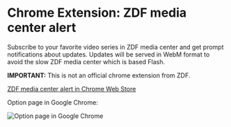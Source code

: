 # Chrome Extension: ZDF media center alert

Subscribe to your favorite video series in ZDF media center and get prompt notifications about updates. Updates will be served in WebM format to avoid the slow ZDF media center which is based Flash.

**IMPORTANT:** This is not an official chrome extension from ZDF.

[ZDF media center alert in Chrome Web Store](https://chrome.google.com/webstore/detail/zdf-media-center-alert/fhikejmocbmgaomkcagdmjndfhbpdhpk)

Option page in Google Chrome:

![Option page in Google Chrome](/../master/doc/zdf-media-center-alert_screenshot-options-page_1280x800.png?raw=true)
